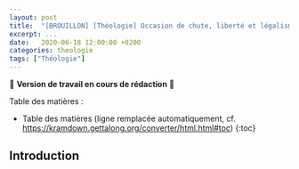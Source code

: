 ```yaml
---
layout: post
title:  "[BROUILLON] [Théologie] Occasion de chute, liberté et légalisme"
excerpt: ...
date:   2020-06-18 12:00:00 +0200
categories: theologie
tags: ["Théologie"]
---
```


🚧 **Version de travail en cours de rédaction** 🚧

Table des matières :

* Table des matières (ligne remplacée automatiquement, cf. <https://kramdown.gettalong.org/converter/html.html#toc>)
{:toc}

## Introduction
